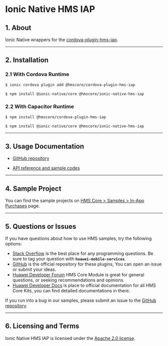 # Ionic Native HMS IAP

## 1. About

Ionic Native wrappers for
the [cordova-plugin-hms-iap](https://www.npmjs.com/package/@hmscore/cordova-plugin-hms-iap).

---

## 2. Installation

### 2.1 With Cordova Runtime

```bash
$ ionic cordova plugin add @hmscore/cordova-plugin-hms-iap
```

```bash
$ npm install @ionic-native/core @hmscore/ionic-native-hms-iap
```

### 2.2 With Capacitor Runtime

```bash
$ npm install @hmscore/cordova-plugin-hms-iap
```

```bash
$ npm install @ionic-native/core @hmscore/ionic-native-hms-iap
```

---

## 3. Usage Documentation

- [GitHub repository](https://github.com/HMS-Core/hms-cordova-plugin)

- [API reference and sample codes](https://github.com/HMS-Core/hms-cordova-plugin/blob/master/cordova-plugin-hms-iap/README.md#3-api-reference)

---

## 4. Sample Project

You can find the sample projects
on [HMS Core > Samples > In-App Purchases](https://developer.huawei.com/consumer/en/doc/overview/HMS-Core-Plugin?ha_source=hms1)
page.

---

## 5. Questions or Issues

If you have questions about how to use HMS samples, try the following options:

- [Stack Overflow](https://stackoverflow.com/questions/tagged/huawei-mobile-services) is the best place for any programming questions. Be sure to tag your question
  with **`huawei-mobile-services`**.
- [GitHub](https://github.com/HMS-Core/hms-cordova-plugin) is the official repository for these plugins, You can open an issue or submit your ideas.
- [Huawei Developer Forum](https://forums.developer.huawei.com/forumPortal/en/home?fid=0101187876626530001?ha_source=hms1) HMS Core Module is great for general questions, or seeking recommendations and opinions.
- [Huawei Developer Docs](https://developer.huawei.com/consumer/en/doc/overview/HMS-Core-Plugin?ha_source=hms1) is place to official documentation for all HMS Core Kits, you can find detailed documentations in there.

If you run into a bug in our samples, please submit an issue to the [GitHub repository](https://github.com/HMS-Core/hms-cordova-plugin).

---

## 6. Licensing and Terms

Ionic Native HMS IAP is licensed under the [Apache 2.0 license](LICENSE).
